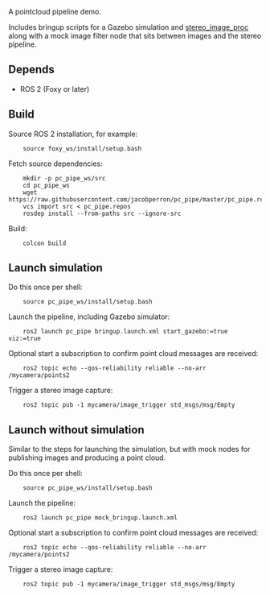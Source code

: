 A pointcloud pipeline demo.

Includes bringup scripts for a Gazebo simulation and [stereo_image_proc](https://github.com/ros-perception/image_pipeline/tree/melodic/stereo_image_proc) along with a mock image filter node that sits between images and the stereo pipeline.

## Depends

- ROS 2 (Foxy or later)

## Build

Source ROS 2 installation, for example:

        source foxy_ws/install/setup.bash

Fetch source dependencies:

        mkdir -p pc_pipe_ws/src
        cd pc_pipe_ws
        wget https://raw.githubusercontent.com/jacobperron/pc_pipe/master/pc_pipe.repos
        vcs import src < pc_pipe.repos
        rosdep install --from-paths src --ignore-src

Build:

        colcon build

## Launch simulation

Do this once per shell:

        source pc_pipe_ws/install/setup.bash

Launch the pipeline, including Gazebo simulator:

        ros2 launch pc_pipe bringup.launch.xml start_gazebo:=true viz:=true

Optional start a subscription to confirm point cloud messages are received:

        ros2 topic echo --qos-reliability reliable --no-arr /mycamera/points2

Trigger a stereo image capture:

        ros2 topic pub -1 mycamera/image_trigger std_msgs/msg/Empty

## Launch without simulation

Similar to the steps for launching the simulation, but with mock nodes for publishing images and producing a point cloud.

Do this once per shell:

        source pc_pipe_ws/install/setup.bash

Launch the pipeline:

        ros2 launch pc_pipe mock_bringup.launch.xml

Optional start a subscription to confirm point cloud messages are received:

        ros2 topic echo --qos-reliability reliable --no-arr /mycamera/points2

Trigger a stereo image capture:

        ros2 topic pub -1 mycamera/image_trigger std_msgs/msg/Empty

